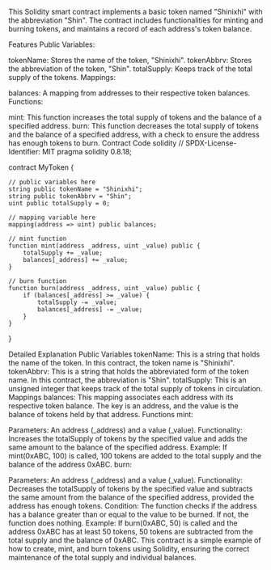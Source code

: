 This Solidity smart contract implements a basic token named "Shinixhi" with the abbreviation "Shin". The contract includes functionalities for minting and burning tokens, and maintains a record of each address's token balance.

Features
Public Variables:

tokenName: Stores the name of the token, "Shinixhi".
tokenAbbrv: Stores the abbreviation of the token, "Shin".
totalSupply: Keeps track of the total supply of the tokens.
Mappings:

balances: A mapping from addresses to their respective token balances.
Functions:

mint: This function increases the total supply of tokens and the balance of a specified address.
burn: This function decreases the total supply of tokens and the balance of a specified address, with a check to ensure the address has enough tokens to burn.
Contract Code
solidity
// SPDX-License-Identifier: MIT
pragma solidity 0.8.18;

contract MyToken {

    // public variables here
    string public tokenName = "Shinixhi";
    string public tokenAbbrv = "Shin";
    uint public totalSupply = 0;

    // mapping variable here
    mapping(address => uint) public balances;

    // mint function
    function mint(address _address, uint _value) public {
        totalSupply += _value;
        balances[_address] += _value;
    }

    // burn function
    function burn(address _address, uint _value) public {
        if (balances[_address] >= _value) {
            totalSupply -= _value;
            balances[_address] -= _value;
        }
    }
}

Detailed Explanation
Public Variables
tokenName: This is a string that holds the name of the token. In this contract, the token name is "Shinixhi".
tokenAbbrv: This is a string that holds the abbreviated form of the token name. In this contract, the abbreviation is "Shin".
totalSupply: This is an unsigned integer that keeps track of the total supply of tokens in circulation.
Mappings
balances: This mapping associates each address with its respective token balance. The key is an address, and the value is the balance of tokens held by that address.
Functions
mint:

Parameters: An address (_address) and a value (_value).
Functionality: Increases the totalSupply of tokens by the specified value and adds the same amount to the balance of the specified address.
Example: If mint(0xABC, 100) is called, 100 tokens are added to the total supply and the balance of the address 0xABC.
burn:

Parameters: An address (_address) and a value (_value).
Functionality: Decreases the totalSupply of tokens by the specified value and subtracts the same amount from the balance of the specified address, provided the address has enough tokens.
Condition: The function checks if the address has a balance greater than or equal to the value to be burned. If not, the function does nothing.
Example: If burn(0xABC, 50) is called and the address 0xABC has at least 50 tokens, 50 tokens are subtracted from the total supply and the balance of 0xABC.
This contract is a simple example of how to create, mint, and burn tokens using Solidity, ensuring the correct maintenance of the total supply and individual balances.






